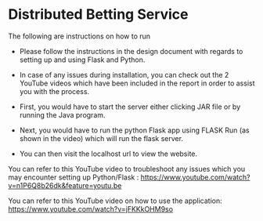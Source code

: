 # Distributed Betting Service

The following are instructions on how to run 

- Please follow the instructions in the design document with regards to setting up and using Flask and Python.

- In case of any issues during installation, you can check out the 2 YouTube videos which have been
included in the report in order to assist you with the process.

- First, you would have to start the server either clicking JAR file or by running the Java program.

- Next, you would have to run the python Flask app using FLASK Run (as shown in the video) which will run the flask server.

- You can then visit the localhost url to view the website.


You can refer to this YouTube video to troubleshoot any issues which you may encounter setting up Python/Flask :
https://www.youtube.com/watch?v=n1P6Q8b26dk&feature=youtu.be


You can refer to this YouTube video on how to use the application:
https://www.youtube.com/watch?v=jFKKkOHM9so


